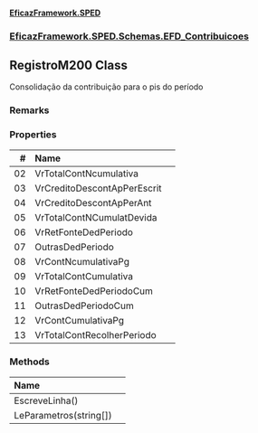 #### [EficazFramework.SPED](EficazFrameworkSPED.md 'EficazFramework SPED')
### [EficazFramework.SPED.Schemas.EFD_Contribuicoes](EficazFramework.SPED.Schemas.EFD_Contribuicoes.md 'EficazFramework.SPED.Schemas.EFD_Contribuicoes')

## RegistroM200 Class

Consolidação da contribuição para o pis do período

### Remarks
### Properties

| # | Name | |
| ---: | :--- | :--- |
| 02 | VrTotalContNcumulativa |  |
| 03 | VrCreditoDescontApPerEscrit |  |
| 04 | VrCreditoDescontApPerAnt |  |
| 05 | VrTotalContNCumulatDevida |  |
| 06 | VrRetFonteDedPeriodo |  |
| 07 | OutrasDedPeriodo |  |
| 08 | VrContNcumulativaPg |  |
| 09 | VrTotalContCumulativa |  |
| 10 | VrRetFonteDedPeriodoCum |  |
| 11 | OutrasDedPeriodoCum |  |
| 12 | VrContCumulativaPg |  |
| 13 | VrTotalContRecolherPeriodo |  |
### Methods

| Name | |
| :--- | :--- |
| EscreveLinha() |  |
| LeParametros(string[]) |  |

